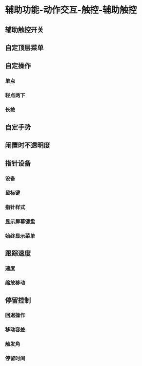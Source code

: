# 辅助功能-动作交互-触控-辅助触控

## 辅助触控开关

## 自定顶层菜单

## 自定操作

### 单点

### 轻点两下

### 长按

## 自定手势

## 闲置时不透明度

## 指针设备

### 设备

### 鼠标键

### 指针样式

### 显示屏幕键盘

### 始终显示菜单


## 跟踪速度

### 速度

### 缩放移动

## 停留控制

### 回退操作

### 移动容差

### 触发角

### 停留时间

